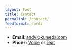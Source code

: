 ```yaml
---
layout: Post
title: Contact
permalink: /contact/
feedformat: cards
---
```

* **Email:** [andy@kumeda.com](andy@kumeda.com)
* **Phone:** [Voice](tel:+16264707440) or [Text](sms:+16264707440)
